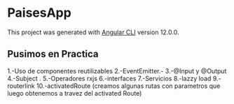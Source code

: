 # PaisesApp

This project was generated with [Angular CLI](https://github.com/angular/angular-cli) version 12.0.0.

## Pusimos en Practica

1.-Uso de componentes reutilizables
2.-EventEmitter.-
3.-@Input y @Output
4.-Subject . 
5.-Operadores rxjs
6.-interfaces
7.-Servicios
8.-lazzy load
9.-routerlink
10.-activatedRoute (creamos algunas rutas con parametros que luego obtenemos a travez del activated Route)

